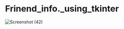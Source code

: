 # Frinend_info._using_tkinter

![Screenshot (42)](https://github.com/Premkumar9799817360/Frinend_info._using_tkinter/assets/83695512/a37c2374-10fe-4540-aec0-7170db55d409)
